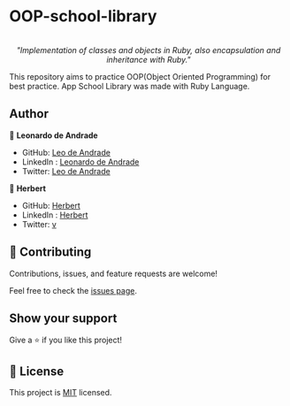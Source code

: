 # OOP-school-library
 </br>
 <div align="center">
  <em align="center" style>"Implementation of classes and objects in Ruby, also encapsulation and inheritance with Ruby."</em>
  </div>

This repository aims to practice OOP(Object Oriented Programming) for best practice. App School Library was made with Ruby Language.

## Author

👤 **Leonardo de Andrade**

- GitHub: [Leo de Andrade](https://github.com/leonardoeng13)
- LinkedIn : [Leonardo de Andrade](https://www.linkedin.com/in/leonardodeandrade)
- Twitter: [Leo de Andrade](https://twitter.com/andrede_leo)

👤 **Herbert**

- GitHub: [Herbert](https://github.com/herokudev)
- LinkedIn : [Herbert](https://www.linkedin.com/in/herbert-orellana)
- Twitter: [v](https://twitter.com/HerbertOrellan4)


## 🤝 Contributing

Contributions, issues, and feature requests are welcome!

Feel free to check the [issues page](https://github.com/leonardoeng13/OOP-school-library/issues).

## Show your support

Give a ⭐️ if you like this project!

## 📝 License

This project is [MIT](https://github.com/leonardoeng13/OOP-school-library/blob/dev/LICENSE) licensed.